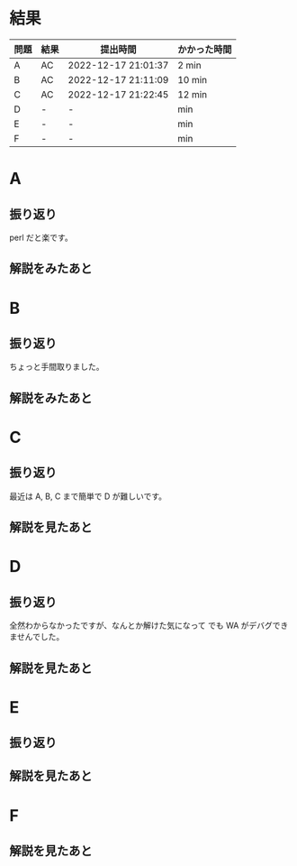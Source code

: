 # 結果

| 問題 | 結果 | 提出時間            | かかった時間 |
|------|------|---------------------|--------------|
| A    | AC   | 2022-12-17 21:01:37 | 2 min        |
| B    | AC   | 2022-12-17 21:11:09 | 10 min       |
| C    | AC   | 2022-12-17 21:22:45 | 12 min       |
| D    | -    | -                   |     min      |
| E    | -    | -                   |     min      |
| F    | -    | -                   |     min      |

# A

## 振り返り

perl だと楽です。

## 解説をみたあと

# B

## 振り返り

ちょっと手間取りました。

## 解説をみたあと

# C

## 振り返り

最近は A, B, C まで簡単で D が難しいです。

## 解説を見たあと

# D

## 振り返り

全然わからなかったですが、なんとか解けた気になって
でも WA がデバグできませんでした。

## 解説を見たあと

# E

## 振り返り

## 解説を見たあと

# F

## 解説を見たあと
